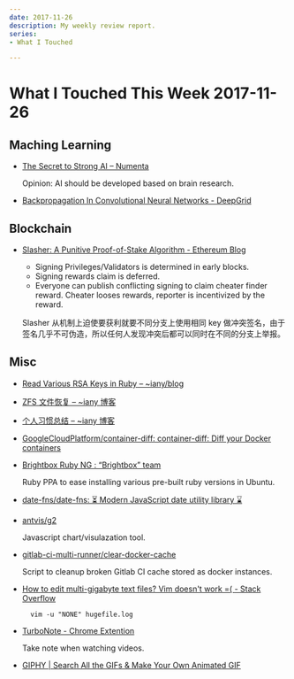 ```yaml
---
date: 2017-11-26
description: My weekly review report.
series:
- What I Touched

---
```


# What I Touched This Week 2017-11-26


## Maching Learning

- [The Secret to Strong AI – Numenta](https://medium.com/@Numenta/the-secret-to-strong-ai-61d153e26273)

    Opinion: AI should be developed based on brain research.

- [Backpropagation In Convolutional Neural Networks - DeepGrid](http://www.jefkine.com/general/2016/09/05/backpropagation-in-convolutional-neural-networks/)

## Blockchain

- [Slasher: A Punitive Proof-of-Stake Algorithm - Ethereum Blog]( https://blog.ethereum.org/2014/01/15/slasher-a-punitive-proof-of-stake-algorithm/)

    - Signing Privileges/Validators is determined in early blocks.
    - Signing rewards claim is deferred.
    - Everyone can publish conflicting signing to claim cheater finder reward. Cheater looses rewards, reporter is incentivized by the reward.

    Slasher 从机制上迫使要获利就要不同分支上使用相同 key 做冲突签名，由于签名几乎不可伪造，所以任何人发现冲突后都可以同时在不同的分支上举报。

<!--more-->

## Misc

- [Read Various RSA Keys in Ruby – ~iany/blog](https://blog.iany.me/2017/11/read-various-rsa-keys-in-ruby/)
- [ZFS 文件恢复 – ~iany 博客](https://blog.iany.me/zh/2017/11/zfs-file-restore/)
- [个人习惯总结 – ~iany 博客](https://blog.iany.me/zh/2017/11/personal-habits-summary/)
- [GoogleCloudPlatform/container-diff: container-diff: Diff your Docker containers](https://github.com/GoogleCloudPlatform/container-diff)
- [Brightbox Ruby NG : “Brightbox” team](https://launchpad.net/%7Ebrightbox/+archive/ubuntu/ruby-ng/+index?batch=75&memo=75&start=75)

    Ruby PPA to ease installing various pre-built ruby versions in Ubuntu.

- [date-fns/date-fns: ⏳ Modern JavaScript date utility library ⌛️](https://github.com/date-fns/date-fns)
- [antvis/g2](https://github.com/antvis/g2)

    Javascript chart/visulazation tool.

- [gitlab-ci-multi-runner/clear-docker-cache](https://github.com/ayufan/gitlab-ci-multi-runner/blob/master/packaging/root/usr/share/gitlab-runner/clear-docker-cache)

    Script to cleanup broken Gitlab CI cache stored as docker instances.

- [How to edit multi-gigabyte text files? Vim doesn't work =( - Stack Overflow](https://stackoverflow.com/questions/908575/how-to-edit-multi-gigabyte-text-files-vim-doesnt-work/908664#908664)

        vim -u "NONE" hugefile.log

- [TurboNote - Chrome Extention](https://chrome.google.com/webstore/detail/turbonote/fhpgggnmdlmekfdpkdgeiccfkignhkdf)

    Take note when watching videos.

- [GIPHY | Search All the GIFs & Make Your Own Animated GIF](https://giphy.com/)

